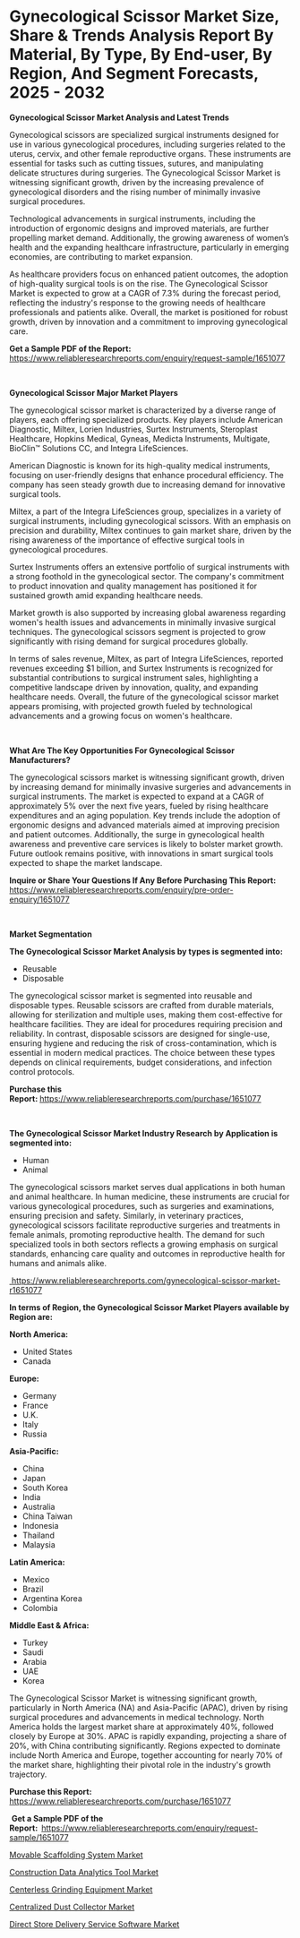 <p><h1>Gynecological Scissor Market Size, Share & Trends Analysis Report By Material, By Type, By End-user, By Region, And Segment Forecasts, 2025 - 2032</h1></p><p><strong>Gynecological Scissor Market Analysis and Latest Trends</strong></p>
<p><p>Gynecological scissors are specialized surgical instruments designed for use in various gynecological procedures, including surgeries related to the uterus, cervix, and other female reproductive organs. These instruments are essential for tasks such as cutting tissues, sutures, and manipulating delicate structures during surgeries. The Gynecological Scissor Market is witnessing significant growth, driven by the increasing prevalence of gynecological disorders and the rising number of minimally invasive surgical procedures. </p><p>Technological advancements in surgical instruments, including the introduction of ergonomic designs and improved materials, are further propelling market demand. Additionally, the growing awareness of women’s health and the expanding healthcare infrastructure, particularly in emerging economies, are contributing to market expansion. </p><p>As healthcare providers focus on enhanced patient outcomes, the adoption of high-quality surgical tools is on the rise. The Gynecological Scissor Market is expected to grow at a CAGR of 7.3% during the forecast period, reflecting the industry's response to the growing needs of healthcare professionals and patients alike. Overall, the market is positioned for robust growth, driven by innovation and a commitment to improving gynecological care.</p></p>
<p><strong>Get a Sample PDF of the Report:&nbsp;</strong> <a href="https://www.reliableresearchreports.com/enquiry/request-sample/1651077?utm_campaign=2286&utm_medium=2&utm_source=Github&utm_content=ia&utm_term=23032025&utm_id=gynecological-scissor">https://www.reliableresearchreports.com/enquiry/request-sample/1651077</a></p>
<p>&nbsp;</p>
<p><strong>Gynecological Scissor Major Market Players</strong></p>
<p><p>The gynecological scissor market is characterized by a diverse range of players, each offering specialized products. Key players include American Diagnostic, Miltex, Lorien Industries, Surtex Instruments, Steroplast Healthcare, Hopkins Medical, Gyneas, Medicta Instruments, Multigate, BioClin™ Solutions CC, and Integra LifeSciences.</p><p>American Diagnostic is known for its high-quality medical instruments, focusing on user-friendly designs that enhance procedural efficiency. The company has seen steady growth due to increasing demand for innovative surgical tools.</p><p>Miltex, a part of the Integra LifeSciences group, specializes in a variety of surgical instruments, including gynecological scissors. With an emphasis on precision and durability, Miltex continues to gain market share, driven by the rising awareness of the importance of effective surgical tools in gynecological procedures.</p><p>Surtex Instruments offers an extensive portfolio of surgical instruments with a strong foothold in the gynecological sector. The company's commitment to product innovation and quality management has positioned it for sustained growth amid expanding healthcare needs.</p><p>Market growth is also supported by increasing global awareness regarding women's health issues and advancements in minimally invasive surgical techniques. The gynecological scissors segment is projected to grow significantly with rising demand for surgical procedures globally.</p><p>In terms of sales revenue, Miltex, as part of Integra LifeSciences, reported revenues exceeding $1 billion, and Surtex Instruments is recognized for substantial contributions to surgical instrument sales, highlighting a competitive landscape driven by innovation, quality, and expanding healthcare needs. Overall, the future of the gynecological scissor market appears promising, with projected growth fueled by technological advancements and a growing focus on women's healthcare.</p></p>
<p>&nbsp;</p>
<p><strong>What Are The Key Opportunities For Gynecological Scissor Manufacturers?</strong></p>
<p><p>The gynecological scissors market is witnessing significant growth, driven by increasing demand for minimally invasive surgeries and advancements in surgical instruments. The market is expected to expand at a CAGR of approximately 5% over the next five years, fueled by rising healthcare expenditures and an aging population. Key trends include the adoption of ergonomic designs and advanced materials aimed at improving precision and patient outcomes. Additionally, the surge in gynecological health awareness and preventive care services is likely to bolster market growth. Future outlook remains positive, with innovations in smart surgical tools expected to shape the market landscape.</p></p>
<p><strong>Inquire or Share Your Questions If Any Before Purchasing This Report:</strong> <a href="https://www.reliableresearchreports.com/enquiry/pre-order-enquiry/1651077?utm_campaign=2286&utm_medium=2&utm_source=Github&utm_content=ia&utm_term=23032025&utm_id=gynecological-scissor">https://www.reliableresearchreports.com/enquiry/pre-order-enquiry/1651077</a></p>
<p>&nbsp;</p>
<p><strong>Market Segmentation</strong></p>
<p><strong>The Gynecological Scissor Market Analysis by types is segmented into:</strong></p>
<p><ul><li>Reusable</li><li>Disposable</li></ul></p>
<p><p>The gynecological scissor market is segmented into reusable and disposable types. Reusable scissors are crafted from durable materials, allowing for sterilization and multiple uses, making them cost-effective for healthcare facilities. They are ideal for procedures requiring precision and reliability. In contrast, disposable scissors are designed for single-use, ensuring hygiene and reducing the risk of cross-contamination, which is essential in modern medical practices. The choice between these types depends on clinical requirements, budget considerations, and infection control protocols.</p></p>
<p><strong>Purchase this Report:&nbsp;</strong><a href="https://www.reliableresearchreports.com/purchase/1651077?utm_campaign=2286&utm_medium=2&utm_source=Github&utm_content=ia&utm_term=23032025&utm_id=gynecological-scissor">https://www.reliableresearchreports.com/purchase/1651077</a></p>
<p>&nbsp;</p>
<p><strong>The Gynecological Scissor Market Industry Research by Application is segmented into:</strong></p>
<p><ul><li>Human</li><li>Animal</li></ul></p>
<p><p>The gynecological scissors market serves dual applications in both human and animal healthcare. In human medicine, these instruments are crucial for various gynecological procedures, such as surgeries and examinations, ensuring precision and safety. Similarly, in veterinary practices, gynecological scissors facilitate reproductive surgeries and treatments in female animals, promoting reproductive health. The demand for such specialized tools in both sectors reflects a growing emphasis on surgical standards, enhancing care quality and outcomes in reproductive health for humans and animals alike.</p></p>
<p><a href="https://www.reliableresearchreports.com/gynecological-scissor-market-r1651077?utm_campaign=2286&utm_medium=2&utm_source=Github&utm_content=ia&utm_term=23032025&utm_id=gynecological-scissor">&nbsp;https://www.reliableresearchreports.com/gynecological-scissor-market-r1651077</a></p>
<p><strong>In terms of Region, the Gynecological Scissor Market Players available by Region are:</strong></p>
<p>
    <p> <strong> North America: </strong>
        <ul>
            <li>United States</li>
            <li>Canada</li>
        </ul>
        </p> 
    <p> <strong> Europe: </strong>
        <ul>
            <li>Germany</li>
            <li>France</li>
            <li>U.K.</li>
            <li>Italy</li>
            <li>Russia</li>
        </ul>
        </p> 
    <p> <strong> Asia-Pacific: </strong>
        <ul>
            <li>China</li>
            <li>Japan</li>
            <li>South Korea</li>
            <li>India</li>
            <li>Australia</li>
            <li>China Taiwan</li>
            <li>Indonesia</li>
            <li>Thailand</li>
            <li>Malaysia</li>
        </ul>
        </p> 
    <p> <strong> Latin America: </strong>
        <ul>
            <li>Mexico</li>
            <li>Brazil</li>
            <li>Argentina Korea</li>
            <li>Colombia</li>
        </ul>
        </p> 
    <p> <strong> Middle East & Africa: </strong>
        <ul>
            <li>Turkey</li>
            <li>Saudi</li>
            <li>Arabia</li>
            <li>UAE</li>
            <li>Korea</li>
        </ul>
    </p>
    </p>
<p><p>The Gynecological Scissor Market is witnessing significant growth, particularly in North America (NA) and Asia-Pacific (APAC), driven by rising surgical procedures and advancements in medical technology. North America holds the largest market share at approximately 40%, followed closely by Europe at 30%. APAC is rapidly expanding, projecting a share of 20%, with China contributing significantly. Regions expected to dominate include North America and Europe, together accounting for nearly 70% of the market share, highlighting their pivotal role in the industry's growth trajectory.</p></p>
<p><strong>Purchase this Report: </strong><a href="https://www.reliableresearchreports.com/purchase/1651077?utm_campaign=2286&utm_medium=2&utm_source=Github&utm_content=ia&utm_term=23032025&utm_id=gynecological-scissor">https://www.reliableresearchreports.com/purchase/1651077</a></p>
<p>&nbsp;<strong>Get a Sample PDF of the Report:&nbsp;&nbsp;</strong><a href="https://www.reliableresearchreports.com/enquiry/request-sample/1651077?utm_campaign=2286&utm_medium=2&utm_source=Github&utm_content=ia&utm_term=23032025&utm_id=gynecological-scissor">https://www.reliableresearchreports.com/enquiry/request-sample/1651077</a></p>
<p><strong></strong></p>
<p><p><a href="https://www.linkedin.com/pulse/revenue-insights-movable-scaffolding-system-market-15-labme?utm_campaign=2286&utm_medium=2&utm_source=Github&utm_content=ia&utm_term=23032025&utm_id=gynecological-scissor">Movable Scaffolding System Market</a></p><p><a href="https://github.com/szaszgrychkq/Market-Research-Report-List-1/blob/main/construction-data-analytics-tool-market.md?utm_campaign=2286&utm_medium=2&utm_source=Github&utm_content=ia&utm_term=23032025&utm_id=gynecological-scissor">Construction Data Analytics Tool Market</a></p><p><a href="https://www.linkedin.com/pulse/centerless-grinding-equipment-market-forecast-key-factors-boosting-wjkae?utm_campaign=2286&utm_medium=2&utm_source=Github&utm_content=ia&utm_term=23032025&utm_id=gynecological-scissor">Centerless Grinding Equipment Market</a></p><p><a href="https://www.linkedin.com/pulse/whats-driving-centralized-dust-collector-market-2025-2032-forecast-mpuze?utm_campaign=2286&utm_medium=2&utm_source=Github&utm_content=ia&utm_term=23032025&utm_id=gynecological-scissor">Centralized Dust Collector Market</a></p><p><a href="https://github.com/laconiioba3/Market-Research-Report-List-1/blob/main/direct-store-delivery-service-software-market.md?utm_campaign=2286&utm_medium=2&utm_source=Github&utm_content=ia&utm_term=23032025&utm_id=gynecological-scissor">Direct Store Delivery Service Software Market</a></p></p>